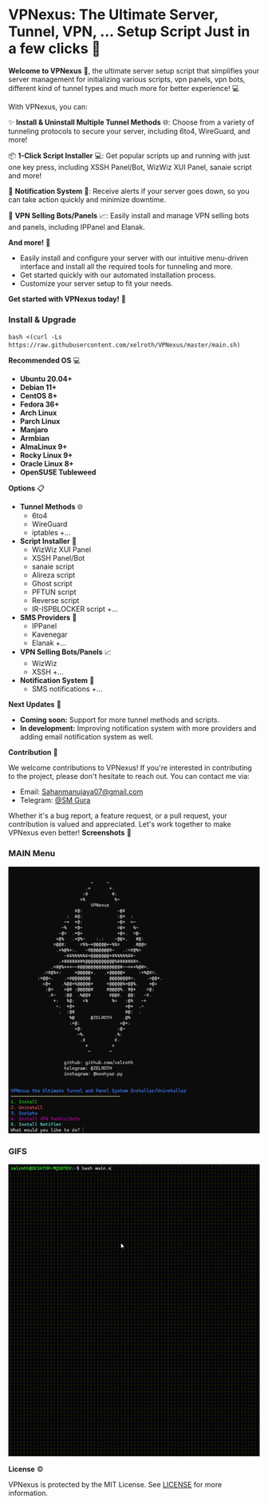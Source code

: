 VPNexus: The Ultimate Server, Tunnel, VPN, ... Setup Script Just in a few clicks 🚀
==========================================

**Welcome to VPNexus** 🤩, the ultimate server setup script that simplifies your server management for initializing various scripts, vpn panels, vpn bots, different kind of tunnel types and much more for better experience! 💻

With VPNexus, you can:

✨ **Install & Uninstall Multiple Tunnel Methods** 🌐: Choose from a variety of tunneling protocols to secure your server, including 6to4, WireGuard, and more!

📦 **1-Click Script Installer** 💻: Get popular scripts up and running with just one key press, including XSSH Panel/Bot, WizWiz XUI Panel, sanaie script and more!

🔔 **Notification System** 📣: Receive alerts if your server goes down, so you can take action quickly and minimize downtime.

🤖 **VPN Selling Bots/Panels** 📈: Easily install and manage VPN selling bots and panels, including IPPanel and Elanak.

**And more!** 🤔

* Easily install and configure your server with our intuitive menu-driven interface and install all the required tools for tunneling and more.
* Get started quickly with our automated installation process.
* Customize your server setup to fit your needs.

**Get started with VPNexus today!** 🚀

### Install & Upgrade
```
bash <(curl -Ls https://raw.githubusercontent.com/xelroth/VPNexus/master/main.sh)
```
**Recommended OS** 💻

* **Ubuntu 20.04+**
* **Debian 11+**
* **CentOS 8+**
* **Fedora 36+**
* **Arch Linux**
* **Parch Linux**
* **Manjaro**
* **Armbian**
* **AlmaLinux 9+**
* **Rocky Linux 9+**
* **Oracle Linux 8+**
* **OpenSUSE Tubleweed**

**Options** 📋

* **Tunnel Methods** 🌐
	+ 6to4
	+ WireGuard
	+ iptables
	+...
* **Script Installer** 📝
	+ WizWiz XUI Panel
	+ XSSH Panel/Bot
	+ sanaie script
	+ Alireza script
	+ Ghost script
	+ PFTUN script
	+ Reverse script
	+ IR-ISPBLOCKER script
	+...
* **SMS Providers** 📱
	+ IPPanel
	+ Kavenegar
	+ Elanak
	+...
* **VPN Selling Bots/Panels** 📈
	+ WizWiz
	+ XSSH
	+...
* **Notification System** 📣
	+ SMS notifications
	+...

**Next Updates** 🚧

* **Coming soon:** Support for more tunnel methods and scripts.
* **In development:** Improving notification system with more providers and adding email notification system as well.

**Contribution** 🤝

We welcome contributions to VPNexus! If you're interested in contributing to the project, please don't hesitate to reach out. You can contact me via:

* Email: [Sahanmanujaya07@gmail.com](Sahanmanujaya07@gmail.com)
* Telegram: [@SM Gura](https://t.me/SMgura)

Whether it's a bug report, a feature request, or a pull request, your contribution is valued and appreciated. Let's work together to make VPNexus even better!
**Screenshots** 📸

### MAIN Menu

<img src="main_menu.png">

### GIFS
![](menu.gif)

**License** ©️

VPNexus is protected by the MIT License. See [LICENSE](LICENSE) for more information.
